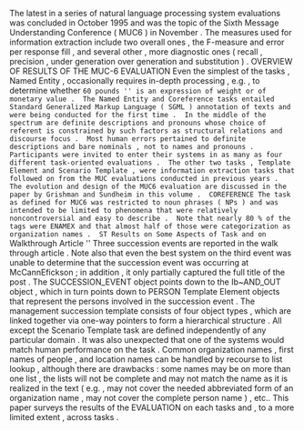 The latest in a series of natural language processing system evaluations was concluded in October 1995 and was the topic of the Sixth Message Understanding Conference ( MUC6 ) in November . 
The measures used for information extraction include two overall ones , the F-measure and error per response fill , and several other , more diagnostic ones ( recall , precision , under generation over generation and substitution ) . 
OVERVIEW OF RESULTS OF THE MUC-6 EVALUATION
Even the simplest of the tasks , Named Entity , occasionally requires in-depth processing , e.g. , to determine whether `` 60 pounds '' is an expression of weight or of monetary value . 
The Named Entity and Coreference tasks entailed Standard Generalized Markup Language ( SGML ) annotation of texts and were being conducted for the first time . 
In the middle of the spectrum are definite descriptions and pronouns whose choice of referent is constrained by such factors as structural relations and discourse focus . 
Most human errors pertained to definite descriptions and bare nominals , not to names and pronouns . 
Participants were invited to enter their systems in as many as four different task-oriented evaluations . 
The other two tasks , Template Element and Scenario Template , were information extraction tasks that followed on from the MUC evaluations conducted in previous years . 
The evolution and design of the MUC6 evaluation are discussed in the paper by Grishman and Sundheim in this volume . 
COREFERENCE The task as defined for MUC6 was restricted to noun phrases ( NPs ) and was intended to be limited to phenomena that were relatively noncontroversial and easy to describe . 
Note that nearly 80 % of the tags were ENAMEX and that almost half of those were categorization as organization names . 
ST Results on Some Aspects of Task and on `` Walkthrough Article '' Three succession events are reported in the walk through article . 
Note also that even the best system on the third event was unable to determine that the succession event was occurring at McCannEfickson ; in addition , it only partially captured the full title of the post . 
The SUCCESSION_EVENT object points down to the Ib~AND_OUT object , which in turn points down to PERSON Template Element objects that represent the persons involved in the succession event . 
The management succession template consists of four object types , which are linked together via one-way pointers to form a hierarchical structure . 
All except the Scenario Template task are defined independently of any particular domain . 
It was also unexpected that one of the systems would match human performance on the task . 
Common organization names , first names of people , and location names can be handled by recourse to list lookup , although there are drawbacks : some names may be on more than one list , the lists will not be complete and may not match the name as it is realized in the text ( e.g. , may not cover the needed abbreviated form of an organization name , may not cover the complete person name ) , etc.. 
This paper surveys the results of the EVALUATION on each tasks and , to a more limited extent , across tasks . 